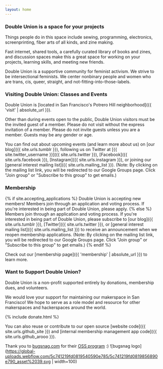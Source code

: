 ```yaml
---
layout: home
---
```


### Double Union is a space for your projects

Things people do in this space include sewing, programming, electronics, screenprinting, fiber arts of all kinds, and zine making.

Fast internet, shared tools, a carefully curated library of books and zines, and discussion spaces make this a great space for working on your projects, learning skills, and meeting new friends.

Double Union is a supportive community for feminist activism. We strive to be intersectional feminists. We center nonbinary people and women who are trans, cis, queer, straight, and not-fitting-into-those-labels.

### Visiting Double Union: Classes and Events

Double Union is [located in San Francisco's Potrero Hill neighborhood]({{ 'visit' | absolute_url }}).

Other than during events open to the public, Double Union visitors must be the invited guest of a member. Please do not visit without the express invitation of a member. Please do not invite guests unless you are a member. Guests may be any gender or age.

You can find out about upcoming events (and learn more about us) on [our blog]({{ site.urls.tumblr }}), following us on Twitter at [{{ site.twitter_username }}]({{ site.urls.twitter }}), [Facebook]({{ site.urls.facebook }}), [Instagram]({{ site.urls.instagram }}), or joining our [general interest mailing list]({{ site.urls.mailing_list }}). (Note: By clicking on the mailing list link, you will be redirected to our Google Groups page. Click "Join group" or "Subscribe to this group" to get emails.)

### Membership

{% if site.accepting_applications %}
Double Union is accepting new members! Members join through an application and voting process. If you're interested in being part of Double Union, please apply.
{% else %}
Members join through an application and voting process. If you're interested in being part of Double Union, please subscribe to [our blog]({{ site.urls.tumblr }}), [Twitter]({{ site.urls.twitter }}), or [general interest mailing list]({{ site.urls.mailing_list }}) to receive an announcement when we reopen membership applications. (Note: By clicking on the mailing list link, you will be redirected to our Google Groups page. Click "Join group" or "Subscribe to this group" to get emails.)
{% endif %}

Check out our [membership page]({{ 'membership' | absolute_url }}) to learn more.

### Want to Support Double Union?
Double Union is a non-profit supported entirely by donations, membership dues, and volunteers.

We would love your support for maintaining our makerspace in San Francisco! We hope to serve as a role model and resource for other makerspaces and hackerspaces around the world.

{% include donate.html %}

You can also reuse or contribute to our open source [website code]({{ site.urls.github_site }}) and [internal membership management app code]({{ site.urls.github_arooo }}).

Thank you to [bugsnag.com](https://www.bugsnag.com/) for their [OSS program](https://www.bugsnag.com/open-source) :) ![bugsnag logo](https://global-uploads.webflow.com/5c741219fd0819540590e785/5c741219fd0819856890e790_asset%2039.svg | width=100)

